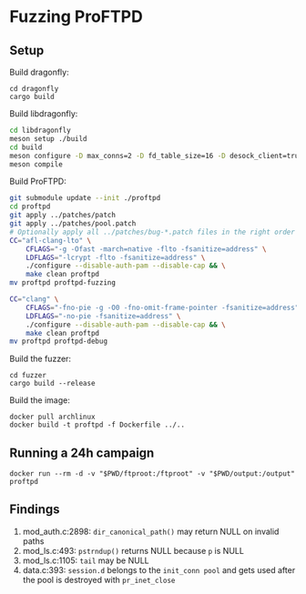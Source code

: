 # Fuzzing ProFTPD

## Setup
Build dragonfly:
```
cd dragonfly
cargo build
```

Build libdragonfly:
```sh
cd libdragonfly
meson setup ./build
cd build
meson configure -D max_conns=2 -D fd_table_size=16 -D desock_client=true
meson compile
```

Build ProFTPD:
```sh
git submodule update --init ./proftpd
cd proftpd
git apply ../patches/patch
git apply ../patches/pool.patch
# Optionally apply all ../patches/bug-*.patch files in the right order
CC="afl-clang-lto" \
    CFLAGS="-g -Ofast -march=native -flto -fsanitize=address" \
    LDFLAGS="-lcrypt -flto -fsanitize=address" \
    ./configure --disable-auth-pam --disable-cap && \
    make clean proftpd
mv proftpd proftpd-fuzzing

CC="clang" \
    CFLAGS="-fno-pie -g -O0 -fno-omit-frame-pointer -fsanitize=address" \
    LDFLAGS="-no-pie -fsanitize=address" \
    ./configure --disable-auth-pam --disable-cap && \
    make clean proftpd
mv proftpd proftpd-debug
```

Build the fuzzer:
```
cd fuzzer
cargo build --release
```

Build the image:
```
docker pull archlinux
docker build -t proftpd -f Dockerfile ../..
```

## Running a 24h campaign
```
docker run --rm -d -v "$PWD/ftproot:/ftproot" -v "$PWD/output:/output" proftpd
```

## Findings
1. mod_auth.c:2898: `dir_canonical_path()` may return NULL on invalid paths
2. mod_ls.c:493: `pstrndup()` returns NULL because `p` is NULL
3. mod_ls.c:1105: `tail` may be NULL
4. data.c:393: `session.d` belongs to the `init_conn pool` and gets used after the pool is destroyed with `pr_inet_close`
